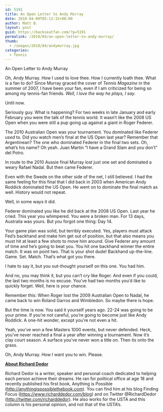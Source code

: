 ```yaml
---
id: 5191
title: An Open Letter to Andy Murray
date: 2010-04-09T05:13:32+00:00
author: Matt B.
layout: post
guid: https://backseatfan.com/?p=5191
permalink: /2010/04/an-open-letter-to-andy-murray/
thumb:
  - /images/2010/04/andymurray.jpg
categories:
  - Tennis
---
```


<div class="entry">
  <p>
    An Open Letter to Andy Murray
  </p>

  <p>
    Oh, Andy Murray. How I used to love thee. How I currently loath thee. What is a fan to do? Since Murray graced the cover of <em>Tennis Magazine</em> in the summer of 2007, I have been your fan, even if I am criticized for being so among my tennis-fan friends. <em>Well, I love the way he plays, I say.</em>
  </p>

  <p>
    Until now.
  </p>

  <p>
    Seriously guy. What is happening? For two weeks in late January and early February you were the talk of the tennis world. It wasn’t like the 2008 US Open when you were still a pup going up against a giant in Roger Federer.
  </p>

  <p>
    The 2010 Australian Open was your tournament. You dominated like Federer <em>used </em>to. Did you watch men’s final at the US Open last year? Remember that Argentinean? The one who dominated Federer in the final two sets. Oh, what’s his name? Oh yeah. Juan Martin “I have a Grand Slam and you don’t” del Potro.
  </p>

  <p>
    In route to the 2010 Aussie final Murray lost just one set and dominated a weary Rafael Nadal. But then came Federer.
  </p>

  <p>
    Even with the Swede on the other side of the net, I still believed. I had the same feeling for this final that I did back in 2003 when American Andy Roddick dominated the US Open. He went on to dominate the final match as well. History would not repeat.
  </p>

  <p>
    Well, in some ways it did.
  </p>

  <p>
    Federer dominated you like he did back at the 2008 US Open. Last year he cried. This year you whimpered. You were a broken man. For 13 days, Australia was yours. But you forgot one thing: Day 14.
  </p>

  <p>
    Your game plan was solid, but terribly executed. Yes, players must attack Fed’s backhand and make him get out of position, but that also means you must hit at least a few shots to move him around. Give Federer any amount of time and he’s going to beat you. You hit one backhand winner the entire match. It was on point two. That is your shot dude! Backhand up-the-line. Game. Set. Match. That’s what got you there.
  </p>

  <p>
    I hate to say it, but you out-thought yourself on this one. You had him.
  </p>

  <p>
    And no, you may think it, but you can’t cry like Roger. And even if you could, the last two months is no excuse. You’ve had two months you’d like to quickly forget. Well, here is your chance.
  </p>

  <p>
    Remember this: When Roger lost the 2009 Australian Open to Nadal, he came back to win Roland Garros and Wimbledon. So maybe there is hope.
  </p>

  <p>
    But the time is now. You said it yourself years ago. 22-24 was going to be your prime. If you’re not careful, you’re going to become just like Andy Roddick: A one-hit wonder, except you’re not even a hit.
  </p>

  <p>
    Yeah, you’ve won a few Masters 1000 events, but never defended. Heck, you’ve never reached a final a year after winning a tournament. Now it’s clay court season. A surface you’ve never won a title on. Then its onto the grass.
  </p>

  <p>
    Oh, Andy Murray. How I want you to win. Please.
  </p>

  <p>
    <strong><span style="text-decoration: underline;">About Richard Dedor</span></strong>
  </p>

  <p>
    Richard Dedor is a writer, speaker and personal coach dedicated to helping each person achieve their dreams. He ran for political office at age 18 and recently published his first book, Anything is Possible (<a href="http://anythingispossiblethebook.com/">http://anythingispossiblethebook.com</a>). You can find him at his blog Finding Focus (<a href="https://www.richarddedor.com/blog/">https://www.richarddedor.com/blog</a>) and on Twitter @RichardDedor (<a href="http://twitter.com/richarddedor">http://twitter.com/richarddedor</a>). He also works for the USTA and this column is his personal opinion, and not that of the USTA’s.
  </p>
</div>
